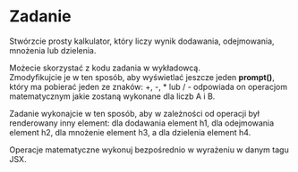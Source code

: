 # Zadanie

Stwórzcie prosty kalkulator, który liczy wynik dodawania, odejmowania, mnożenia lub dzielenia.

Możecie skorzystać z kodu zadania w wykładowcą.  
Zmodyfikujcie je w ten sposób, aby wyświetlać jeszcze jeden **prompt()**, który ma pobierać jeden ze znaków: +, -, * lub / - odpowiada on operacjom matematycznym jakie zostaną wykonane dla liczb A i B.

Zadanie wykonajcie w ten sposób, aby w zależności od operacji był renderowany inny element: dla dodawania element h1, dla odejmowania element h2, dla mnożenie element h3, a dla dzielenia element h4.  

Operacje matematyczne wykonuj bezpośrednio w wyrażeniu w danym tagu JSX.

